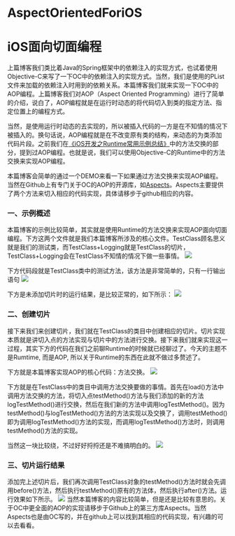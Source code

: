 # AspectOrientedForiOS
# iOS面向切面编程

上篇博客我们类比着Java的Spring框架中的依赖注入的实现方式，也试着使用Objective-C来写了一下OC中的依赖注入的实现方式。当然，我们是使用的PList文件来加载的依赖注入时用到的依赖关系。本篇博客我们就来实现一下OC中的AOP编程。上篇博客我们对AOP（Aspect Oriented Programming）进行了简单的介绍，说白了，AOP编程就是在运行时动态的将代码切入到类的指定方法、指定位置上的编程方式。

当然，是使用运行时动态的去实现的，所以被插入代码的一方是在不知情的情况下被插入的。换句话说，AOP编程就是在不改变原有类的结构，来动态的为类添加代码片段。之前我们在[《iOS开发之Runtime常用示例总结》](http://www.cnblogs.com/ludashi/p/6294112.html)中的方法交换的部分，提到过AOP编程。也就是说，我们可以使用Objective-C的Runtime中的方法交换来实现AOP编程。

本篇博客会简单的通过一个DEMO来看一下如果通过方法交换来实现AOP编程。当然在Github上有专门关于OC的AOP的开源库，如[Aspects](https://github.com/steipete/Aspects)。Aspects主要提供了两个方法来切入相应的代码实现，具体请移步于github相应的内容。

### 一、示例概述

本篇博客的示例比较简单，其实就是使用Runtime的方法交换来实现AOP面向切面编程。下方这两个文件就是我们本篇博客所涉及的核心文件。TestClass顾名思义就是我们的测试类，而TestClass+Logging就是TestClass的切片，TestClass+Logging会在TestClass不知情的情况下做一些事情。
![](http://images2015.cnblogs.com/blog/545446/201702/545446-20170213174049941-1408479485.png)

下方代码段就是TestClass类中的测试方法，该方法是非常简单的，只有一行输出语句
![](http://images2015.cnblogs.com/blog/545446/201702/545446-20170213174412988-880886199.png)

下方是未添加切片时的运行结果，是比较正常的，如下所示：
![](http://images2015.cnblogs.com/blog/545446/201702/545446-20170213175010269-244468692.png)


### 二、创建切片

接下来我们来创建切片，我们就在TestClass的类目中创建相应的切片。切片实现本质就是讲切入点的方法实现与切片中的方法进行交换。接下来我们就来实现这一过程，其实下方的代码在我们之前聊Runtime的时候就已经聊过了。今天的主题不是Rumtime, 而是AOP, 所以关于Runtime的东西在此就不做过多赘述了。

下方就是本篇博客实现AOP的核心代码：方法交换。
![](http://images2015.cnblogs.com/blog/545446/201702/545446-20170213175746894-1621905657.png)

下方就是在TestClass中的类目中调用方法交换要做的事情。首先在load()方法中调用方法交换的方法，将切入点testMethod()方法与我们添加的新的方法logTestMethod()进行交换，然后在我们新的方法中调用logTestMethod()。因为testMethod()与logTestMethod()方法的方法实现以及交换了，调用testMethod()即为调用logTestMethod()方法的实现，而调用logTestMethod()方法时，则调用testMethod()方法的实现。

当然这一块比较绕，不过好好捋捋还是不难搞明白的。
![](http://images2015.cnblogs.com/blog/545446/201702/545446-20170213180009519-829891903.png)

### 三、切片运行结果

添加完上述切片后，我们再次调用TestClass对象的testMethod()方法时就会先调用before()方法，然后执行testMethod()原有的方法体，然后执行after()方法。运行效果如下所示。
![](http://images2015.cnblogs.com/blog/545446/201702/545446-20170213180655097-473330015.png)
当然本篇博客的内容比较简单，但是还是比较有意思的。关于OC中更全面的AOP的实现请移步于Github上的第三方库Aspects。当然Aspects也是由OC写的，并在github上可以找到其相应的代码实现，有兴趣的可以去看看。
